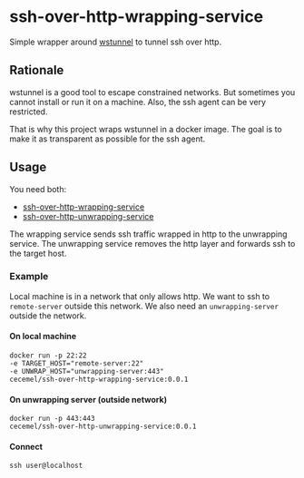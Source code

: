 # ssh-over-http-wrapping-service

Simple wrapper around [wstunnel](https://github.com/erebe/wstunnel) to tunnel ssh over http.

## Rationale

wstunnel is a good tool to escape constrained networks.
But sometimes you cannot install or run it on a machine.
Also, the ssh agent can be very restricted.

That is why this project wraps wstunnel in a docker image.
The goal is to make it as transparent as possible for the ssh agent.

## Usage
You need both:
- [ssh-over-http-wrapping-service](https://github.com/cecemel/ssh-over-http-wrapping-service)
- [ssh-over-http-unwrapping-service](https://github.com/cecemel/ssh-over-http-unwrapping-service)

The wrapping service sends ssh traffic wrapped in http to the unwrapping service.
The unwrapping service removes the http layer and forwards ssh to the target host.

### Example

Local machine is in a network that only allows http.
We want to ssh to `remote-server` outside this network.
We also need an `unwrapping-server` outside the network.

#### On local machine
```
docker run -p 22:22
-e TARGET_HOST="remote-server:22"
-e UNWRAP_HOST="unwrapping-server:443"
cecemel/ssh-over-http-wrapping-service:0.0.1
```
#### On unwrapping server (outside network)
```
docker run -p 443:443
cecemel/ssh-over-http-unwrapping-service:0.0.1
```
#### Connect
```
ssh user@localhost
```
